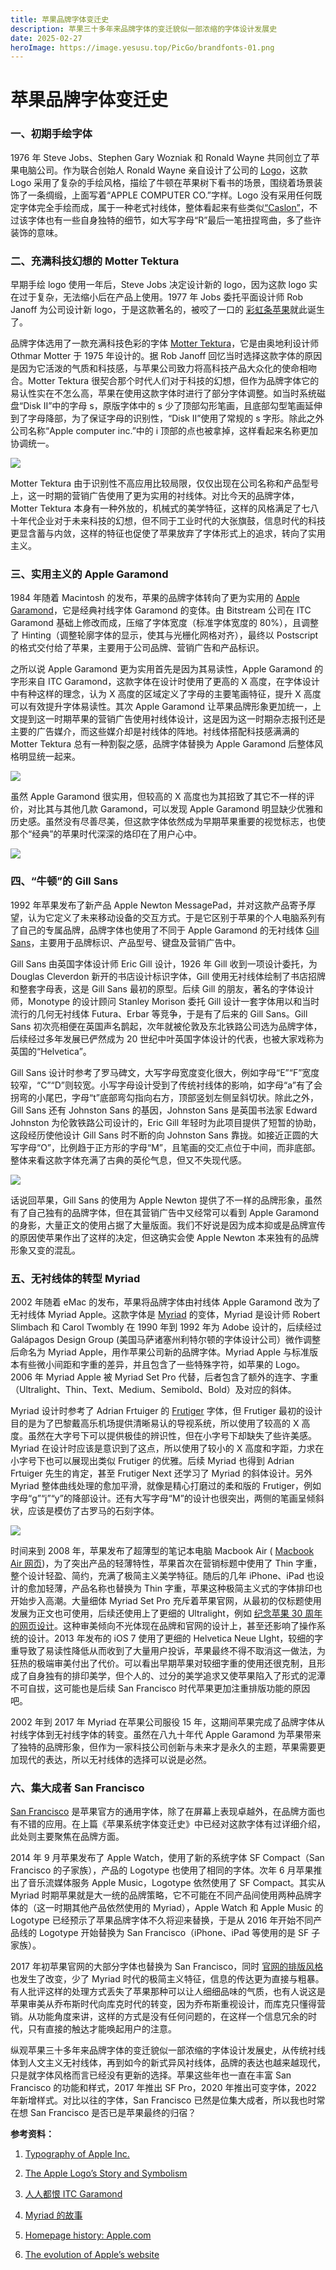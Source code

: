 ```yaml
---
title: 苹果品牌字体变迁史
description: 苹果三十多年来品牌字体的变迁貌似一部浓缩的字体设计发展史
date: 2025-02-27
heroImage: https://image.yesusu.top/PicGo/brandfonts-01.png
---
```

# 苹果品牌字体变迁史
<ReadingTime/>

### 一、初期手绘字体
1976 年 Steve Jobs、Stephen Gary Wozniak 和 Ronald Wayne 共同创立了苹果电脑公司。作为联合创始人 Ronald Wayne 亲自设计了公司的 [Logo](https://en.m.wikipedia.org/wiki/File:Apple_first_logo.png)，这款 Logo 采用了复杂的手绘风格，描绘了牛顿在苹果树下看书的场景，围绕着场景装饰了一条绸缎，上面写着“APPLE COMPUTER CO.”字样。Logo 没有采用任何既定字体完全手绘而成，属于一种老式衬线体，整体看起来有些类似[“Caslon”](http://www.identifont.com/list?2+Caslon%20Bold+2.7+7INU+1+2DY+1+243+1+H07+1+6THF+5+7INV+14+48H7+29)，不过该字体也有一些自身独特的细节，如大写字母“R”最后一笔扭捏弯曲，多了些许装饰的意味。

### 二、充满科技幻想的 Motter Tektura
早期手绘 logo 使用一年后，Steve Jobs 决定设计新的 logo，因为这款 logo 实在过于复杂，无法缩小后在产品上使用。1977 年 Jobs 委托平面设计师 Rob Janoff 为公司设计新 logo，于是这款著名的，被咬了一口的 [彩虹条苹果](https://en.m.wikipedia.org/wiki/File:Apple_Computer_Logo_rainbow.svg)就此诞生了。

品牌字体选用了一款充满科技色彩的字体 [Motter Tektura](https://fontsinuse.com/typefaces/10214/motter-tektura)，它是由奥地利设计师 Othmar Motter 于 1975 年设计的。据 Rob Janoff 回忆当时选择这款字体的原因是因为它活泼的气质和科技感，与苹果公司致力将高科技产品大众化的使命相吻合。Motter Tektura 很契合那个时代人们对于科技的幻想，但作为品牌字体它的易认性实在不怎么高，苹果在使用这款字体时进行了部分字体调整。如当时系统磁盘“Disk II”中的字母 s，原版字体中的 s 少了顶部勾形笔画，且底部勾型笔画延伸到了字母降部，为了保证字母的识别性，“Disk II”使用了常规的 s 字形。除此之外公司名称“Apple computer inc.”中的 i 顶部的点也被拿掉，这样看起来名称更加协调统一。

![](https://image.yesusu.top/PicGo/brandfonts-02.png)

Motter Tektura 由于识别性不高应用比较局限，仅仅出现在公司名称和产品型号上，这一时期的营销广告使用了更为实用的衬线体。对比今天的品牌字体，Motter Tektura 本身有一种外放的，机械式的美学特征，这样的风格满足了七八十年代企业对于未来科技的幻想，但不同于工业时代的大张旗鼓，信息时代的科技更显含蓄与内敛，这样的特征也促使了苹果放弃了字体形式上的追求，转向了实用主义。

### 三、实用主义的 Apple Garamond
1984 年随着 Macintosh 的发布，苹果的品牌字体转向了更为实用的 [Apple Garamond](https://fontsinuse.com/typefaces/7708/apple-garamond)，它是经典衬线字体 Garamond 的变体。由 Bitstream 公司在 ITC Garamond 基础上修改而成，压缩了字体宽度（标准字体宽度的 80%），且调整了 Hinting（调整轮廓字体的显示，使其与光栅化网格对齐），最终以 Postscript 的格式交付给了苹果，主要用于公司品牌、营销广告和产品标识。

之所以说 Apple Garamond 更为实用首先是因为其易读性，Apple Garamond 的字形来自 ITC Garamond，这款字体在设计时使用了更高的 X 高度，在字体设计中有种这样的理念，认为 X 高度的区域定义了字母的主要笔画特征，提升 X 高度可以有效提升字体易读性。其次 Apple Garamond 让苹果品牌形象更加统一，上文提到这一时期苹果的营销广告使用衬线体设计，这是因为这一时期杂志报刊还是主要的广告媒介，而这些媒介却是衬线体的阵地。衬线体搭配科技感满满的 Motter Tektura 总有一种割裂之感，品牌字体替换为 Apple Garamond 后整体风格明显统一起来。

![](https://image.yesusu.top/PicGo/brandfonts-03.png)

虽然 Apple Garamond 很实用，但较高的 X 高度也为其招致了其它不一样的评价，对比其与其他几款 Garamond，可以发现 Apple Garamond 明显缺少优雅和历史感。虽然没有尽善尽美，但这款字体依然成为早期苹果重要的视觉标志，也使那个“经典”的苹果时代深深的烙印在了用户心中。

![](https://image.yesusu.top/PicGo/brandfonts-04.png)

### 四、“牛顿”的 Gill Sans
1992 年苹果发布了新产品 Apple Newton MessagePad，并对这款产品寄予厚望，认为它定义了未来移动设备的交互方式。于是它区别于苹果的个人电脑系列有了自己的专属品牌，品牌字体也使用了不同于 Apple Garamond 的无衬线体 [Gill Sans](http://www.identifont.com/find?font=Gill+Sans&q=Go)，主要用于品牌标识、产品型号、键盘及营销广告中。

Gill Sans 由英国字体设计师 Eric Gill 设计，1926 年 Gill 收到一项设计委托，为 Douglas Cleverdon 新开的书店设计标识字体，Gill 使用无衬线体绘制了书店招牌和整套字母表，这是 Gill Sans 最初的原型。后续 Gill 的朋友，著名的字体设计师，Monotype 的设计顾问 Stanley Morison 委托 Gill 设计一套字体用以和当时流行的几何无衬线体 Futura、Erbar 等竞争，于是有了后来的 Gill Sans。Gill Sans 初次亮相便在英国声名鹊起，次年就被伦敦及东北铁路公司选为品牌字体，后续经过多年发展已俨然成为 20 世纪中叶英国字体设计的代表，也被大家戏称为英国的“Helvetica”。

Gill Sans 设计时参考了罗马碑文，大写字母宽度变化很大，例如字母“E”“F”宽度较窄，“C”“D”则较宽。小写字母设计受到了传统衬线体的影响，如字母“a”有了会拐弯的小尾巴，字母“t”底部弯勾指向右方，顶部竖划左侧呈斜切状。除此之外，Gill Sans 还有 Johnston Sans 的基因，Johnston Sans 是英国书法家 Edward Johnston 为伦敦铁路公司设计的，Eric Gill 年轻时为此项目提供了短暂的协助，这段经历使他设计 Gill Sans 时不断的向 Johnston Sans 靠拢。如接近正圆的大写字母“O”，比例趋于正方形的字母“M”，且笔画的交汇点位于中间，而非底部。整体来看这款字体充满了古典的英伦气息，但又不失现代感。

![](https://image.yesusu.top/PicGo/brandfonts-05.png)

话说回苹果，Gill Sans 的使用为 Apple Newton 提供了不一样的品牌形象，虽然有了自己独有的品牌字体，但在其营销广告中又经常可以看到 Apple Garamond 的身影，大量正文的使用占据了大量版面。我们不好说是因为成本抑或是品牌宣传的原因使苹果作出了这样的决定，但这确实会使 Apple Newton 本来独有的品牌形象又变的混乱。

### 五、无衬线体的转型 Myriad
2002 年随着 eMac 的发布，苹果将品牌字体由衬线体 Apple Garamond 改为了无衬线体 Myriad Apple。这款字体是 [Myriad](http://www.identifont.com/find?font=Myriad&q=Go) 的变体，Myriad 是设计师 Robert Slimbach 和 Carol Twombly 在 1990 年到 1992 年为 Adobe 设计的，后续经过 Galápagos Design Group (美国马萨诸塞州利特尔顿的字体设计公司）微作调整后命名为 Myriad Apple，用作苹果公司新的品牌字体。Myriad Apple 与标准版本有些微小间距和字重的差异，并且包含了一些特殊字符，如苹果的 Logo。2006 年 Myriad Apple 被 Myriad Set Pro 代替，后者包含了额外的连字、字重（Ultralight、Thin、Text、Medium、Semibold、Bold）及对应的斜体。

Myriad 设计时参考了 Adrian Frtuiger 的 [Frutiger](http://www.identifont.com/find?font=Frutiger&q=Go) 字体，但 Frutiger 最初的设计目的是为了巴黎戴高乐机场提供清晰易认的导视系统，所以使用了较高的 X 高度。虽然在大字号下可以提供极佳的辨识性，但在小字号下却缺失了些许美感。Myriad 在设计时应该是意识到了这点，所以使用了较小的 X 高度和字距，力求在小字号下也可以展现出类似 Frutiger 的优雅。后续 Myriad 也得到 Adrian Frtuiger 先生的肯定，甚至 Frutiger Next 还学习了 Myriad 的斜体设计。另外 Myriad 整体曲线处理的愈加平滑，就像是精心打磨过的柔和版的 Frutiger，例如字母“g”“j”“y”的降部设计。还有大写字母“M”的设计也很突出，两侧的笔画呈倾斜状，应该是模仿了古罗马的石刻字体。

![](https://image.yesusu.top/PicGo/brandfonts-06.png)

时间来到 2008 年，苹果发布了超薄型的笔记本电脑 Macbook Air ( [Macbook Air 网页](https://cdn.prod.website-files.com/6009ec8cda7f305645c9d91b/634d62f002076cde6456d928_macbook-air.png))，为了突出产品的轻薄特性，苹果首次在营销标题中使用了 Thin 字重，整个设计轻盈、简约，充满了极简主义美学特征。随后的几年 iPhone、iPad 也设计的愈加轻薄，产品名称也替换为 Thin 字重，苹果这种极简主义式的字体排印也开始步入高潮。大量细体 Myriad Set Pro 充斥着苹果官网，从最初的仅标题使用发展为正文也可使用，后续还使用上了更细的 Ultralight，例如 [纪念苹果 30 周年的网页设计](https://fontsinuse.com/uses/5818/thirty-years-of-mac-website)。这种审美倾向不光体现在品牌和官网的设计上，甚至还影响了操作系统的设计。2013 年发布的 iOS 7 使用了更细的 Helvetica Neue LIght，较细的字重导致了易读性降低从而收到了大量用户投诉，苹果最终不得不取消这一做法，为狂热的极端审美付出了代价。可以看出早期苹果对较细字重的使用还很克制，且形成了自身独有的排印美学，但个人的、过分的美学追求又使苹果陷入了形式的泥潭不可自拔，这可能也是后续 San Francisco 时代苹果更加注重排版功能的原因吧。

2002 年到 2017 年 Myriad 在苹果公司服役 15 年，这期间苹果完成了品牌字体从衬线字体到无衬线字体的转变。虽然在八九十年代 Apple Garamond 为苹果带来了独特的品牌形象，但作为一家科技公司创新与未来才是永久的主题，苹果需要更加现代的表达，所以无衬线体的选择可以说是必然。

### 六、集大成者 San Francisco
[San Francisco](https://developer.apple.com/fonts/) 是苹果官方的通用字体，除了在屏幕上表现卓越外，在品牌方面也有不错的应用。在上篇《苹果系统字体变迁史》中已经对这款字体有过详细介绍，此处则主要聚焦在品牌方面。

2014 年 9 月苹果发布了 Apple Watch，使用了新的系统字体 SF Compact（San Francisco 的子家族），产品的 Logotype 也使用了相同的字体。次年 6 月苹果推出了音乐流媒体服务 Apple Music，Logotype 依然使用了 SF Compact。其实从 Myriad 时期苹果就是大一统的品牌策略，它不可能在不同产品间使用两种品牌字体的（这一时期其他产品依然使用的 Myriad），Apple Watch 和 Apple Music 的 Logotype 已经预示了苹果品牌字体不久将迎来替换，于是从 2016 年开始不同产品线的 Logotype 开始替换为 San Francisco（iPhone、iPad 等使用的是 SF 子家族）。

2017 年初苹果官网的大部分字体也替换为 San Francisco，同时 [官网的排版风格](https://www.webdesignmuseum.org/gallery/apple-2017)也发生了改变，少了 Myriad 时代的极简主义特征，信息的传达更为直接与粗暴。有人批评这样的处理方式丢失了苹果那种可以让人细细品味的气质，也有人说这是苹果审美从乔布斯时代向库克时代的转变，因为乔布斯重视设计，而库克只懂得营销。从功能角度来讲，这样的方式是没有任何问题的，在这样一个信息冗余的时代，只有直接的触达才能唤起用户的注意。

纵观苹果三十多年来品牌字体的变迁貌似一部浓缩的字体设计发展史，从传统衬线体到人文主义无衬线体，再到如今的新式异风衬线体，品牌的表达也越来越现代，只是就字体风格而言已经没有更新的选择。苹果这些年也一直在丰富 San Francisco 的功能和样式，2017 年推出 SF Pro，2020 年推出可变字体，2022 年新增样式。对比以往的字体，San Francisco 已然是位集大成者，所以我也时常在想 San Francisco 是否已是苹果最终的归宿？

**参考资料：**

1. [Typography of Apple Inc.](https://en-academic.com/dic.nsf/enwiki/503500)

2. [The Apple Logo’s Story and Symbolism](https://looka.com/blog/apple-logo/)

3. [人人都恨 ITC Garamond](https://www.thetype.com/2010/05/2382/)

4. [Myriad 的故事](https://www.thetype.com/2009/12/1704/#more-1704)

5. [Homepage history: Apple.com](https://webflow.com/blog/apple-homepage-history)

6. [The evolution of Apple’s website](https://www.webdesignmuseum.org/gallery/apple-2001)